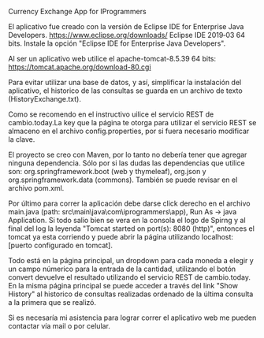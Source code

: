 Currency Exchange App for IProgrammers

El aplicativo fue creado con la versión de Eclipse IDE for Enterprise Java Developers. https://www.eclipse.org/downloads/ Eclipse IDE 2019‑03 64 bits. Instale la opción "Eclipse IDE for Enterprise Java Developers".

Al ser un aplicativo web utilice el apache-tomcat-8.5.39 64 bits: https://tomcat.apache.org/download-80.cgi

Para evitar utilizar una base de datos, y así, simplificar la instalación del aplicativo, el historico de las consultas se guarda en un archivo de texto (HistoryExchange.txt).

Como se recomendo en el instructivo uilice el servicio REST de cambio.today.La key que la página te otorga para utilizar el servicio REST se almaceno en el archivo config.properties, por si fuera necesario modificar la clave.

El proyecto se creo con Maven, por lo tanto no debería tener que agregar ninguna dependencia. Sólo por si las dudas las dependencias que utilice son: org.springframework.boot (web y thymeleaf), org.json y org.springframework.data (commons). También se puede revisar en el archivo pom.xml.

Por último para correr la aplicación debe darse click derecho en el archivo main.java (path: src\main\java\com\iprogrammers\app), 
Run As -> java Application. Si todo salio bien se vera en la consola el logo de Spirng y al final del log la leyenda "Tomcat started on port(s): 8080 (http)", entonces el tomcat ya esta corriendo y puede abrir la página utilizando localhost:[puerto configurado en tomcat]. 

Todo está en la página principal, un dropdown para cada moneda a elegir y un campo númerico para la entrada de la cantidad, utilizando el botón convert devuelve el resultado utilizando el servicio REST de cambio.today. En la misma página principal se puede acceder a través del link "Show History" al historico de consultas realizadas ordenado de la última consulta a la primera que se realizó.

Si es necesaría mi asistencia para lograr correr el aplicativo web me pueden contactar vía mail o por celular.
